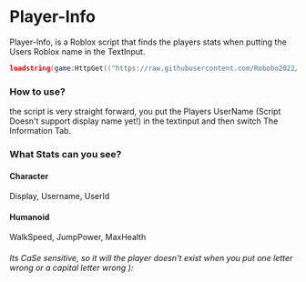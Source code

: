 # Player-Info

Player-Info, is a Roblox script that finds the players stats when putting the Users Roblox name in the TextInput.

```lua
loadstring(game:HttpGet(("https://raw.githubusercontent.com/Robobo2022/Player-Info/main/Main.lua"), true))()
```

### How to use?
the script is very straight forward, you put the Players UserName (Script Doesn't support display name yet!) in the textinput and then switch The Information Tab.

### What Stats can you see?
#### Character
Display,
Username,
UserId
#### Humanoid
WalkSpeed,
JumpPower,
MaxHealth

###### Its CaSe sensitive, so it will the player doesn't exist when you put one letter wrong or a capital letter wrong ):